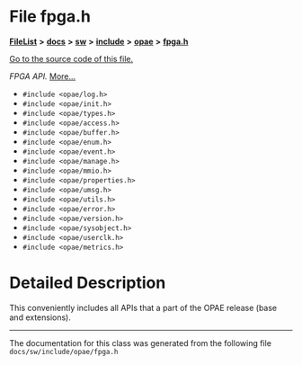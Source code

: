 
# File fpga.h



[**FileList**](files.md) **>** [**docs**](dir_49e56c817e5e54854c35e136979f97ca.md) **>** [**sw**](dir_55721a669a8e0900d975c02921addb49.md) **>** [**include**](dir_97b4588afba69bf89bbe554642ac6431.md) **>** [**opae**](dir_ade97cd9199f278c0723672dd8647ba4.md) **>** [**fpga.h**](fpga_8h.md)

[Go to the source code of this file.](fpga_8h_source.md)

_FPGA API._ [More...](#detailed-description)

* `#include <opae/log.h>`
* `#include <opae/init.h>`
* `#include <opae/types.h>`
* `#include <opae/access.h>`
* `#include <opae/buffer.h>`
* `#include <opae/enum.h>`
* `#include <opae/event.h>`
* `#include <opae/manage.h>`
* `#include <opae/mmio.h>`
* `#include <opae/properties.h>`
* `#include <opae/umsg.h>`
* `#include <opae/utils.h>`
* `#include <opae/error.h>`
* `#include <opae/version.h>`
* `#include <opae/sysobject.h>`
* `#include <opae/userclk.h>`
* `#include <opae/metrics.h>`























# Detailed Description


This conveniently includes all APIs that a part of the OPAE release (base and extensions). 


    

------------------------------
The documentation for this class was generated from the following file `docs/sw/include/opae/fpga.h`